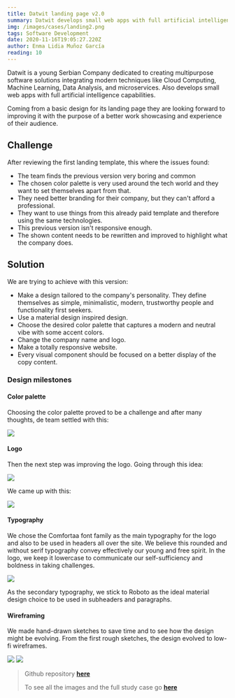 ```yaml
---
title: Datwit landing page v2.0
summary: Datwit develops small web apps with full artificial intelligence capabilities. Therefore became a need to showcase its team work through a landing page.
img: /images/cases/landing2.png
tags: Software Development
date: 2020-11-16T19:05:27.220Z
author: Enma Lidia Muñoz García 
reading: 10 
---
```


Datwit is a young Serbian Company dedicated to creating multipurpose software solutions integrating modern techniques like Cloud Computing, Machine Learning, Data Analysis, and microservices. Also develops small web apps with full artificial intelligence capabilities.

Coming from a basic design for its landing page they are looking forward to improving it with the purpose of a better work showcasing and experience of their audience.

## Challenge

After reviewing the first landing template, this where the issues found: 

- The team finds the previous version very boring and common
- The chosen color palette is very used around the tech world and they want to set themselves apart from that.
- They need better branding for their company, but they can't afford a professional.
- They want to use things from this already paid template and therefore using the same technologies.
- This previous version isn't responsive enough.
- The shown content needs to be rewritten and improved to highlight what the company does.

## Solution

We are trying to achieve with this version: 

* Make a design tailored to the company's personality. They define themselves as simple, minimalistic, modern, trustworthy people and functionality first seekers.
* Use a material design inspired design.
* Choose the desired color palette that captures a modern and neutral vibe with some accent colors.
* Change the company name and logo.
* Make a totally responsive website. 
* Every visual component should be focused on a better display of the copy content.

### Design milestones

#### **Color palette**
Choosing the color palette proved to be a challenge and after many thoughts, de team settled with this:

<img src="/images/cases/color_palette_oficial_white.svg"/>

#### **Logo**
Then the next step was improving the logo. Going through this idea:

<img src="/images/cases/evolucion_logo.png"/>

We came up with this:

<img src="/images/cases/logo-final.svg"/>

#### **Typography**

We chose the Comfortaa font family as the main typography for the logo and also to be used in headers all over the site. We believe this rounded and without serif typography convey effectively our young and free spirit. In the logo, we keep it lowercase to communicate our self-sufficiency and boldness in taking challenges. 

<img src="/images/cases/comfortaa.png"/>

As the secondary typography, we stick to Roboto as the ideal material design choice to be used in subheaders and paragraphs. 

#### **Wireframing**

We made hand-drawn sketches to save time and to see how the design might be evolving. From the first rough sketches, the design evolved to low-fi wireframes.

<img src="/images/cases/sketches.png"/>
<img src="/images/cases/landing-wireframes.png"/>

> Github repository [**here**](https://github.com/datwit/landing)
> 
> To see all the images and the full study case go [**here**](https://www.notion.so/Datwit-landing-page-v2-0-ac659c4768e94011b1ad897d0e6c49a3)